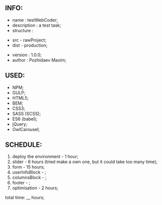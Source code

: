 INFO:
--------------------------------------------------

* name        : testWebCoder;
* description : a test task;
* structure   : 
 - src  - rawProject;
 - dist - production;
* version     : 1.0.0;
* author      : Pozhidaev Maxim;


USED:
--------------------------------------------------

* NPM;
* GULP;
* HTML5;
* BEM;
* CSS3;
* SASS (SCSS);
* ES6 (babel);
* jQuery;
* OwlCarousel;


SCHEDULE:
--------------------------------------------------

1. deploy the environment - 1 hour;
2. slider - 6 hours (tried make a own one, but it could take too many time);
3. form - 15 hours;
4. userInfoBlock - ;
5. columnsBlock - ;
6. footer - ;
7. optimisation - 2 hours;

total time: __ hours;



